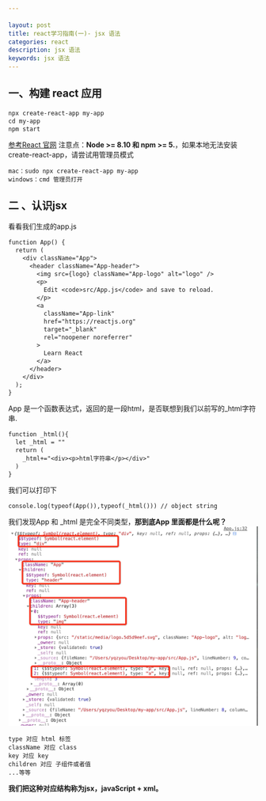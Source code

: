 ```yaml
---

layout: post
title: react学习指南(一)- jsx 语法
categories: react
description: jsx 语法
keywords: jsx 语法
---
```


## 一、构建 react 应用
```
npx create-react-app my-app
cd my-app
npm start
```


[参考React 官网](https://react.docschina.org/docs/create-a-new-react-app.html)
注意点：**Node >= 8.10 和 npm >= 5.**，如果本地无法安装create-react-app，请尝试用管理员模式

```
mac：sudo npx create-react-app my-app
windows：cmd 管理员打开
```

## 二 、认识jsx

看看我们生成的app.js

```
function App() {
  return (
    <div className="App">
      <header className="App-header">
        <img src={logo} className="App-logo" alt="logo" />
        <p>
          Edit <code>src/App.js</code> and save to reload.
        </p>
        <a
          className="App-link"
          href="https://reactjs.org"
          target="_blank"
          rel="noopener noreferrer"
        >
          Learn React
        </a>
      </header>
    </div>
  );
}
```

App 是一个函数表达式，返回的是一段html，是否联想到我们以前写的_html字符串.

```
function _html(){
  let _html = ""
  return (
    _html+="<div><p>html字符串</p></div>"
  )
}

```

我们可以打印下

```
console.log(typeof(App()),typeof(_html())) // object string
```

我们发现App 和 _html 是完全不同类型，**那到底App 里面都是什么呢？**
![](/images/react/jsx-01.jpg)

```
type 对应 html 标签
className 对应 class
key 对应 key
children 对应 子组件或者值
...等等
```

**我们把这种对应结构称为jsx，javaScript + xml。**
